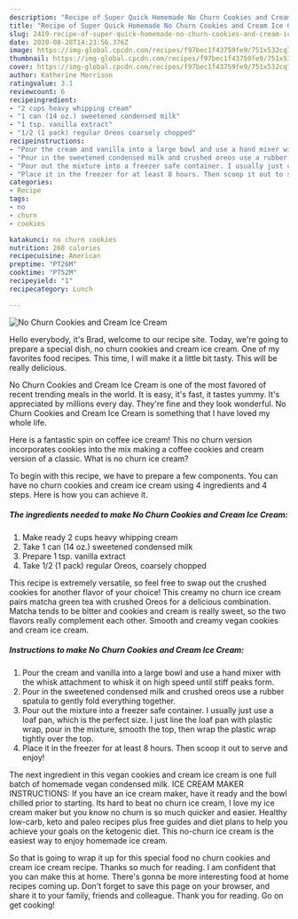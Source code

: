 ```yaml
---
description: "Recipe of Super Quick Homemade No Churn Cookies and Cream Ice Cream"
title: "Recipe of Super Quick Homemade No Churn Cookies and Cream Ice Cream"
slug: 2419-recipe-of-super-quick-homemade-no-churn-cookies-and-cream-ice-cream
date: 2020-08-28T14:23:56.376Z
image: https://img-global.cpcdn.com/recipes/f97bec1f43759fe9/751x532cq70/no-churn-cookies-and-cream-ice-cream-recipe-main-photo.jpg
thumbnail: https://img-global.cpcdn.com/recipes/f97bec1f43759fe9/751x532cq70/no-churn-cookies-and-cream-ice-cream-recipe-main-photo.jpg
cover: https://img-global.cpcdn.com/recipes/f97bec1f43759fe9/751x532cq70/no-churn-cookies-and-cream-ice-cream-recipe-main-photo.jpg
author: Katherine Morrison
ratingvalue: 3.1
reviewcount: 6
recipeingredient:
- "2 cups heavy whipping cream"
- "1 can (14 oz.) sweetened condensed milk"
- "1 tsp. vanilla extract"
- "1/2 (1 pack) regular Oreos coarsely chopped"
recipeinstructions:
- "Pour the cream and vanilla into a large bowl and use a hand mixer with the whisk attachment to whisk it on high speed until stiff peaks form."
- "Pour in the sweetened condensed milk and crushed oreos use a rubber spatula to gently fold everything together."
- "Pour out the mixture into a freezer safe container. I usually just use a loaf pan, which is the perfect size. I just line the loaf pan with plastic wrap, pour in the mixture, smooth the top, then wrap the plastic wrap tightly over the top."
- "Place it in the freezer for at least 8 hours. Then scoop it out to serve and enjoy!"
categories:
- Recipe
tags:
- no
- churn
- cookies

katakunci: no churn cookies 
nutrition: 268 calories
recipecuisine: American
preptime: "PT26M"
cooktime: "PT52M"
recipeyield: "1"
recipecategory: Lunch

---
```



![No Churn Cookies and Cream Ice Cream](https://img-global.cpcdn.com/recipes/f97bec1f43759fe9/751x532cq70/no-churn-cookies-and-cream-ice-cream-recipe-main-photo.jpg)

Hello everybody, it's Brad, welcome to our recipe site. Today, we're going to prepare a special dish, no churn cookies and cream ice cream. One of my favorites food recipes. This time, I will make it a little bit tasty. This will be really delicious.

No Churn Cookies and Cream Ice Cream is one of the most favored of recent trending meals in the world. It is easy, it's fast, it tastes yummy. It's appreciated by millions every day. They're fine and they look wonderful. No Churn Cookies and Cream Ice Cream is something that I have loved my whole life.

Here is a fantastic spin on coffee ice cream! This no churn version incorporates cookies into the mix making a coffee cookies and cream version of a classic. What is no churn ice cream?


To begin with this recipe, we have to prepare a few components. You can have no churn cookies and cream ice cream using 4 ingredients and 4 steps. Here is how you can achieve it.

<!--inarticleads1-->

##### The ingredients needed to make No Churn Cookies and Cream Ice Cream:

1. Make ready 2 cups heavy whipping cream
1. Take 1 can (14 oz.) sweetened condensed milk
1. Prepare 1 tsp. vanilla extract
1. Take 1/2 (1 pack) regular Oreos, coarsely chopped


This recipe is extremely versatile, so feel free to swap out the crushed cookies for another flavor of your choice! This creamy no churn ice cream pairs matcha green tea with crushed Oreos for a delicious combination. Matcha tends to be bitter and cookies and cream is really sweet, so the two flavors really complement each other. Smooth and creamy vegan cookies and cream ice cream. 

<!--inarticleads2-->

##### Instructions to make No Churn Cookies and Cream Ice Cream:

1. Pour the cream and vanilla into a large bowl and use a hand mixer with the whisk attachment to whisk it on high speed until stiff peaks form.
1. Pour in the sweetened condensed milk and crushed oreos use a rubber spatula to gently fold everything together.
1. Pour out the mixture into a freezer safe container. I usually just use a loaf pan, which is the perfect size. I just line the loaf pan with plastic wrap, pour in the mixture, smooth the top, then wrap the plastic wrap tightly over the top.
1. Place it in the freezer for at least 8 hours. Then scoop it out to serve and enjoy!


The next ingredient in this vegan cookies and cream ice cream is one full batch of homemade vegan condensed milk. ICE CREAM MAKER INSTRUCTIONS: If you have an ice cream maker, have it ready and the bowl chilled prior to starting. Its hard to beat no churn ice cream, I love my ice cream maker but you know no churn is so much quicker and easier. Healthy low-carb, keto and paleo recipes plus free guides and diet plans to help you achieve your goals on the ketogenic diet. This no-churn ice cream is the easiest way to enjoy homemade ice cream. 

So that is going to wrap it up for this special food no churn cookies and cream ice cream recipe. Thanks so much for reading. I am confident that you can make this at home. There's gonna be more interesting food at home recipes coming up. Don't forget to save this page on your browser, and share it to your family, friends and colleague. Thank you for reading. Go on get cooking!
